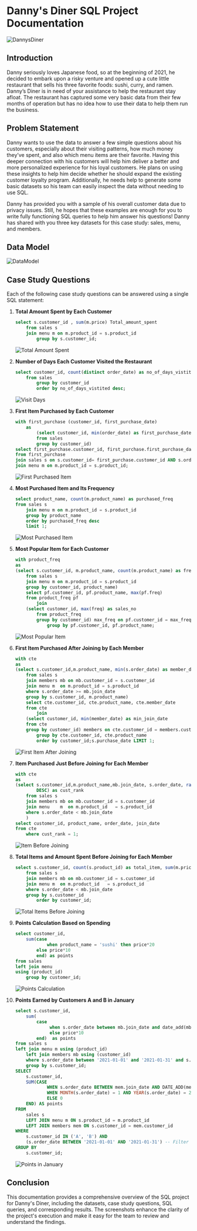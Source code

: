 # Danny's Diner SQL Project Documentation

![DannysDiner](screenshots/danny.png)

## Introduction

Danny seriously loves Japanese food, so at the beginning of 2021, he decided to embark upon a risky venture and opened up a cute little restaurant that sells his three favorite foods: sushi, curry, and ramen. Danny’s Diner is in need of your assistance to help the restaurant stay afloat. The restaurant has captured some very basic data from their few months of operation but has no idea how to use their data to help them run the business.

## Problem Statement

Danny wants to use the data to answer a few simple questions about his customers, especially about their visiting patterns, how much money they’ve spent, and also which menu items are their favorite. Having this deeper connection with his customers will help him deliver a better and more personalized experience for his loyal customers. He plans on using these insights to help him decide whether he should expand the existing customer loyalty program. Additionally, he needs help to generate some basic datasets so his team can easily inspect the data without needing to use SQL.

Danny has provided you with a sample of his overall customer data due to privacy issues. Still, he hopes that these examples are enough for you to write fully functioning SQL queries to help him answer his questions! Danny has shared with you three key datasets for this case study: sales, menu, and members.

## Data Model

![DataModel](screenshots/data_model.png)

## Case Study Questions

Each of the following case study questions can be answered using a single SQL statement:

1. **Total Amount Spent by Each Customer**
    ```sql
    select s.customer_id , sum(m.price) Total_amount_spent
		from sales s
		join menu m on m.product_id = s.product_id
    		group by s.customer_id;
    ```
    ![Total Amount Spent](screenshots/1.png)

2. **Number of Days Each Customer Visited the Restaurant**
    ```sql
   select customer_id, count(distinct order_date) as no_of_days_vistited
		from sales
    		group by customer_id
    		order by no_of_days_vistited desc;
    ```
    ![Visit Days](screenshots/2.png)

3. **First Item Purchased by Each Customer**
    ```sql
   with first_purchase (customer_id, first_purchase_date)
		as
    		(select customer_id, min(order_date) as first_purchase_date 
			from sales 
			group by customer_id)
   select first_purchase.customer_id, first_purchase.first_purchase_date, m.product_name 
	from first_purchase
	join sales s on s.customer_id= first_purchase.customer_id AND s.order_date = first_purchase.first_purchase_date
	join menu m on m.product_id = s.product_id;
    ```
    ![First Purchased Item](screenshots/3.png)

4. **Most Purchased Item and Its Frequency**
    ```sql
   select product_name, count(m.product_name) as purchased_freq
	from sales s
    	join menu m on m.product_id = s.product_id
    	group by product_name
    	order by purchased_freq desc
    	limit 1;

    ```
    ![Most Purchased Item](screenshots/4.png)

5. **Most Popular Item for Each Customer**
    ```sql
    with product_freq 
	as
	(select s.customer_id, m.product_name, count(m.product_name) as freq
		from sales s
		join menu m on m.product_id = s.product_id
		group by customer_id, product_name)
    	select pf.customer_id, pf.product_name, max(pf.freq)
		from product_freq pf
    		join
		(select customer_id, max(freq) as sales_no
			from product_freq
			group by customer_id) max_freq on pf.customer_id = max_freq.customer_id AND pf.freq = max_freq.sales_no
    			group by pf.customer_id, pf.product_name;
    ```
    ![Most Popular Item](screenshots/5.png)

6. **First Item Purchased After Joining by Each Member**
    ```sql
    with cte
	as
	(select s.customer_id,m.product_name, min(s.order_date) as member_date
		from sales s
		join members mb on mb.customer_id = s.customer_id
		join menu m  on m.product_id = s.product_id
		where s.order_date >= mb.join_date
		group by s.customer_id, m.product_name)
    	select cte.customer_id, cte.product_name, cte.member_date
		from cte
    		join
		(select customer_id, min(member_date) as min_join_date
		from cte
		group by customer_id) members on cte.customer_id = members.customer_id and cte.member_date = members.min_join_date
        	group by cte.customer_id, cte.product_name
        	order by customer_id;s.purchase_date LIMIT 1;
    ```
    ![First Item After Joining](screenshots/6.png)

7. **Item Purchased Just Before Joining for Each Member**
    ```sql
    with cte
	as
	(select s.customer_id,m.product_name,mb.join_date, s.order_date, rank() over(partition by s.customer_id order by s.order_date 
    		DESC) as cust_rank
		from sales s
		join members mb on mb.customer_id = s.customer_id
		join menu 	 m  on m.product_id   = s.product_id
		where s.order_date < mb.join_date
		)
    select customer_id, product_name, order_date, join_date
	from cte
    	where cust_rank = 1;
    ```
    ![Item Before Joining](screenshots/7.png)

8. **Total Items and Amount Spent Before Joining for Each Member**
    ```sql
    select s.customer_id, count(s.product_id) as total_item, sum(m.price) as total_amount
		from sales s
		join members mb on mb.customer_id = s.customer_id
		join menu m  on m.product_id   = s.product_id
		where s.order_date < mb.join_date
		group by s.customer_id
        	order by customer_id;
    ```
    ![Total Items Before Joining](screenshots/8.png)

9. **Points Calculation Based on Spending**
    ```sql
   select customer_id, 
		sum(case
    			when product_name = 'sushi' then price*20
			else price*10
		    end) as points
   	from sales
	left join menu 
	using (product_id)
        group by customer_id;
    ```
    ![Points Calculation](screenshots/9.png)

10. **Points Earned by Customers A and B in January**
    ```sql
    select s.customer_id, 
		sum(
			case 
				 when s.order_date between mb.join_date and date_add(mb.join_date, interval 7 day) then price*20
				 else price*10
		    end)  as points
    from sales s
	left join menu m using (product_id)
        left join members mb using (customer_id)
        where s.order_date between '2021-01-01' and '2021-01-31' and s.customer_id in ('A' , 'B')
        group by s.customer_id;
    SELECT
    	s.customer_id,
    	SUM(CASE
            	WHEN s.order_date BETWEEN mem.join_date AND DATE_ADD(mem.join_date, INTERVAL 7 DAY) THEN price * 20
            	WHEN MONTH(s.order_date) = 1 AND YEAR(s.order_date) = 2021 THEN price * 10
            	ELSE 0
        END) AS points
    FROM
    	sales s
    	LEFT JOIN menu m ON s.product_id = m.product_id
    	LEFT JOIN members mem ON s.customer_id = mem.customer_id
    WHERE
    	s.customer_id IN ('A', 'B') AND
    	(s.order_date BETWEEN '2021-01-01' AND '2021-01-31') -- Filter for January 2021
    GROUP BY
    	s.customer_id;
    ```

    ![Points in January](screenshots/10.png)

## Conclusion

This documentation provides a comprehensive overview of the SQL project for Danny's Diner, including the datasets, case study questions, SQL queries, and corresponding results. The screenshots enhance the clarity of the project's execution and make it easy for the team to review and understand the findings.
